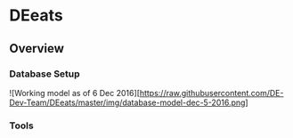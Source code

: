 # DEeats

## Overview

### Database Setup
![Working model as of 6 Dec 2016][https://raw.githubusercontent.com/DE-Dev-Team/DEeats/master/img/database-model-dec-5-2016.png]

### Tools

### 
